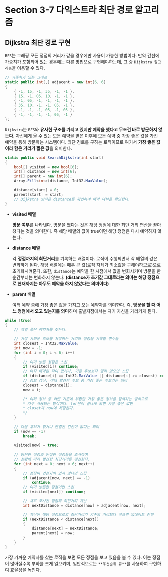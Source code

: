 # Section 3-7 다익스트라 최단 경로 알고리즘
## Dijkstra 최단 경로 구현

`BFS`는 그래픵 모든 정점의 거리가 같을 경우에만 사용이 가능한 방법이다. 만약 간선에 가중치가 포함되어 있는 경우에는 다른 방법으로 구현해야하는데, 그 중 `Dijkstra 알고리즘`을 이용할 수 있다.

```csharp
// 가중치가 있는 그래프
static public int[,] adjacent = new int[6, 6]
{
	{ -1, 15, -1, 35, -1, -1 },
	{ 15, -1, 05, 10, -1, -1 },
	{ -1, 05, -1, -1, -1, -1 },
	{ 35, 10, -1, -1, 05, -1 },
	{ -1, -1, -1, 05, -1, 05 },
	{ -1, -1, -1, -1, 05, -1 }
};
```

`Dijkstra`는 `BFS`와 **유사한 구조를 가지고 있지만 예약을 했다고 무조건 바로 방문하지 않는다.** 자신에게 올 수 있는 모든 예약을 받은 이후에 모든 예약 중 가장 좋은 값을 가진 예약을 통해 방문하는 시스템이다. 최단 경로를 구하는 로직이므로 여기서 **가장 좋은 값이라 함은 거리가 짧은 값**을 의미한다.

```csharp
static public void SearchDijkstra(int start)
{
	bool[] visited = new bool[6];
	int[] distance = new int[6];
	int[] parent = new int[6];
	Array.Fill<int>(distance, Int32.MaxValue);

	distance[start] = 0;
	parent[start] = start;
	// Dijkstra 방식은 distance를 확인하여 예약 여부를 확인한다.
}
```

- **visited 배열**
    
    **방문 여부**를 나타낸다. 방문을 했다는 것은 해당 정점에 대한 최단 거리 연산을 끝마쳤다는 것을 의미한다. 즉 해당 배열의 값이 true이면 해당 정점은 다시 예약하지 않는다.
    

- **distance 배열**
    
    각 **정점까지의 최단거리**를 기록하는 배열이다. 로직이 수행되면서 각 배열의 값은 변화하게 된다. 해당 배열에는 매우 큰 값(로직 자체가 최소값을 구해야하므로)으로 초기화시켜준다. 또한, `distance`는 예약을 한 시점에서 값을 변화시키며 방문을 한 순간부터는 변화하지 않는다. **(distance가 초기값 그대로라는 의미는 해당 정점으로 현재까지는 아무도 예약을 하지 않았다는 의미이다)**
    

- **parent 배열**
    
    여러 예약 중에 가장 좋은 값을 가지고 오는 예약자를 의미한다. 즉, **방문을 할 때 어느 정점에서 오고 있는지를 의미**하며 출발지점에서는 자기 자신을 가리키게 된다.
    

```csharp
while (true)
{
	// 제일 좋은 예약자를 찾는다. 

	// 가장 가까운 후보를 저장하는 거리와 정점을 기록할 변수들
	int closest = Int32.MaxValue;
	int now = -1;
	for (int i = 0; i < 6; i++)
	{
		// 이미 방문 정점은 스킵
		if (visited[i]) continue;
		// 아직 예약된 적이 없거나, 기존 후보보다 멀리 있으면 스킵
		if (distance[i] == Int32.MaxValue || distance[i] >= closest) continue;
		// 정보 갱신, 여태 발견한 후보 중 가장 좋은 후보라는 의미
		closest = distance[i];
		now = i;

		/* 여러 정보 중 어떤 기준에 부합한 가장 좋은 정보를 탐색하는 방식으로 
		* 자주 사용되는 방식이다. for문이 끝나게 되면 가장 좋은 값만 
		* closet과 now에 저장된다.
		*/
	}
	
	// 다음 후보가 없거나 연결된 간선이 없다는 의미
	if (now == -1)
		break;
	
	visited[now] = true;
	
	// 방문한 정점과 인접한 정점들을 조사하여
	// 상황에 따라 발견한 최단거리를 갱신한다.
	for (int next = 0; next < 6; next++)
	{
		// 정점이 연겯되어 있지 않다면 스킵
		if (adjacent[now, next] == -1) 
			continue;
		// 이미 방문한 정점이면 스킵
		if (visited[next]) continue;

		// 새로 조사된 정점의 최단거리 계산
		int nextDistance = distance[now] + adjacent[now, next];

		// 계산된 해당 정점으로의 최단거리가 기존의 거리보다 작으면 업데이트 진행
		if (nextDistance < distance[next])
		{
			distance[next] = nextDistance;
			parent[next] = now;
		}
	}
}
```

가장 가까운 예약자를 찾는 로직을 보면 모든 정점을 보고 있음을 볼 수 있다. 이는 정점이 많아질수록 부하를 크게 일으키며, 일반적으로는 `**우선순위 큐**`를 사용하여 구현하여 효율성을 높인다.